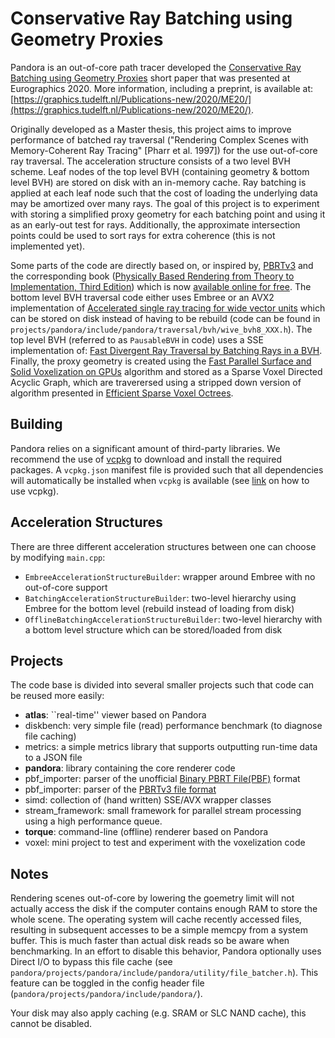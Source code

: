 # Conservative Ray Batching using Geometry Proxies
Pandora is an out-of-core path tracer developed the [Conservative Ray Batching using Geometry Proxies](https://diglib.eg.org/handle/10.2312/egs20201006) short paper that was presented at Eurographics 2020.
More information, including a preprint, is available at: [https://graphics.tudelft.nl/Publications-new/2020/ME20/](https://graphics.tudelft.nl/Publications-new/2020/ME20/).

Originally developed as a Master thesis, this project aims to improve performance of batched ray traversal ("Rendering Complex Scenes with Memory-Coherent Ray Tracing" [Pharr et al. 1997]) for the use out-of-core ray traversal.
The acceleration structure consists of a two level BVH scheme.
Leaf nodes of the top level BVH (containing geometry & bottom level BVH) are stored on disk with an in-memory cache.
Ray batching is applied at each leaf node such that the cost of loading the underlying data may be amortized over many rays.
The goal of this project is to experiment with storing a simplified proxy geometry for each batching point and using it as an early-out test for rays.
Additionally, the approximate intersection points could be used to sort rays for extra coherence (this is not implemented yet).

Some parts of the code are directly based on, or inspired by, [PBRTv3](https://github.com/mmp/pbrt-v3) and the corresponding book ([Physically Based Rendering from Theory to Implementation, Third Edition](http://www.pbrt.org/)) which is now [available online for free](https://www.pbr-book.org/).
The bottom level BVH traversal code either uses Embree or an AVX2 implementation of [Accelerated single ray tracing for wide vector units](https://dl.acm.org/citation.cfm?id=3105785) which can be stored on disk instead of having to be rebuild (code can be found in `projects/pandora/include/pandora/traversal/bvh/wive_bvh8_XXX.h`).
The top level BVH (referred to as `PausableBVH` in code) uses a SSE implementation of: [Fast Divergent Ray Traversal by Batching Rays in a BVH](https://dspace.library.uu.nl/handle/1874/343844).
Finally, the proxy geometry is created using the [Fast Parallel Surface and Solid Voxelization on GPUs](http://research.michael-schwarz.com/publ/files/vox-siga10.pdf) algorithm and stored as a Sparse Voxel Directed Acyclic Graph,
which are traverersed using a stripped down version of algorithm presented in [Efficient Sparse Voxel Octrees](https://research.nvidia.com/publication/efficient-sparse-voxel-octrees).


## Building
Pandora relies on a significant amount of third-party libraries.
We recommend the use of [vcpkg](https://github.com/microsoft/vcpkg) to download and install the required packages.
A `vcpkg.json` manifest file is provided such that all dependencies will automatically be installed when `vcpkg` is available (see [link](https://github.com/microsoft/vcpkg) on how to use vcpkg).


## Acceleration Structures
There are three different acceleration structures between one can choose by modifying `main.cpp`:

- `EmbreeAccelerationStructureBuilder`:				wrapper around Embree with no out-of-core support
- `BatchingAccelerationStructureBuilder`:			two-level hierarchy using Embree for the bottom level (rebuild instead of loading from disk)
- `OfflineBatchingAccelerationStructureBuilder`:	two-level hierarchy with a bottom level structure which can be stored/loaded from disk


## Projects
The code base is divided into several smaller projects such that code can be reused more easily:

- **atlas**:			``real-time'' viewer based on Pandora
- diskbench:		very simple file (read) performance benchmark (to diagnose file caching)
- metrics:			a simple metrics library that supports outputting run-time data to a JSON file
- **pandora**:		library containing the core renderer code
- pbf_importer:		parser of the unofficial [Binary PBRT File(PBF)](https://github.com/ingowald/pbrt-parser) format
- pbf_importer:		parser of the [PBRTv3 file format](https://www.pbrt.org/fileformat-v3)
- simd:				collection of (hand written) SSE/AVX wrapper classes
- stream_framework:	small framework for parallel stream processing using a high performance queue.
- **torque**:		command-line (offline) renderer based on Pandora
- voxel:			mini project to test and experiment with the voxelization code


## Notes
Rendering scenes out-of-core by lowering the goemetry limit will not actually access the disk if the computer contains enough RAM to store the whole scene.
The operating system will cache recently accessed files, resulting in subsequent accesses to be a simple memcpy from a system buffer.
This is much faster than actual disk reads so be aware when benchmarking.
In an effort to disable this behavior, Pandora optionally uses Direct I/O to bypass this file cache (see ```pandora/projects/pandora/include/pandora/utility/file_batcher.h```).
This feature can be toggled in the config header file (```pandora/projects/pandora/include/pandora/```).

Your disk may also apply caching (e.g. SRAM or SLC NAND cache), this cannot be disabled.
